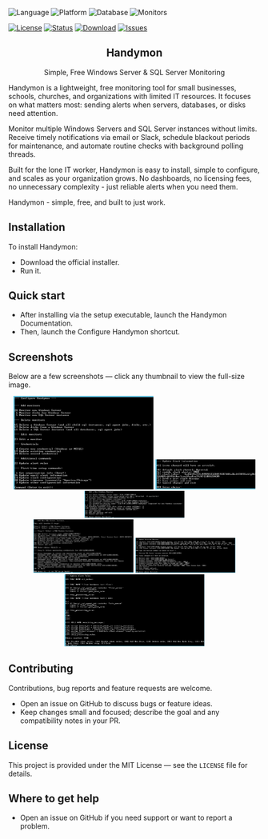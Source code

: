 
![Language](https://img.shields.io/badge/Language-PHP-blue)
![Platform](https://img.shields.io/badge/Platform-Windows-lightgrey)
![Database](https://img.shields.io/badge/Backend-SQLite-blueviolet)
![Monitors](https://img.shields.io/badge/Targets-Windows%20%7C%20SQL%20Server-green)

[![License](https://img.shields.io/badge/License-MIT-green)](https://github.com/wmeitzen/handymon/blob/main/LICENSE)
[![Status](https://img.shields.io/badge/Status-Actively%20Maintained-blue)](#)
[![Download](https://img.shields.io/badge/Download-Latest%20Setup.exe-orange)](https://github.com/wmeitzen/handymon/handymon-setup-exe/releases/latest)
[![Issues](https://img.shields.io/github/issues/handymon/handymon.svg)](https://github.com/wmeitzen/handymon/issues)

<h2 align="center">Handymon</h2>

<p align="center">Simple, Free Windows Server &amp; SQL Server Monitoring</p>

Handymon is a lightweight, free monitoring tool for small businesses, schools, churches, and organizations with limited IT resources. It focuses on what matters most: sending alerts when servers, databases, or disks need attention.

Monitor multiple Windows Servers and SQL Server instances without limits. Receive timely notifications via email or Slack, schedule blackout periods for maintenance, and automate routine checks with background polling threads.

Built for the lone IT worker, Handymon is easy to install, simple to configure, and scales as your organization grows. No dashboards, no licensing fees, no unnecessary complexity - just reliable alerts when you need them.

Handymon - simple, free, and built to just work.

## Installation

To install Handymon:

- Download the official installer.
- Run it.

## Quick start

- After installing via the setup executable, launch the Handymon Documentation.
- Then, launch the Configure Handymon shortcut.

## Screenshots

Below are a few screenshots — click any thumbnail to view the full-size image.

<p align="center">
<a href="./01-configure-home.png"><img src="./01-configure-home.png" alt="Home" width="280"/></a>
<a href="./02-configure-slack.png"><img src="./02-configure-slack.png" alt="Configure Slack" width="200"/></a>
<a href="./03-configure-add-win-monitor.png"><img src="./03-configure-add-win-monitor.png" alt="Add Windows Monitor" width="200"/></a>
<br />
<a href="./04-configure-add-mssql-monitor.png"><img src="./04-configure-add-mssql-monitor.png" alt="Add MSSQL Monitor" width="200"/></a>
<a href="./05-configure-update-monitor.png"><img src="./05-configure-update-monitor.png" alt="Update Monitor" width="200"/></a>
<a href="./06-configure-update-alerting-rules.png"><img src="./06-configure-update-alerting-rules.png" alt="Update Alerting Rules" width="280"/></a>
</p>

## Contributing

Contributions, bug reports and feature requests are welcome.

- Open an issue on GitHub to discuss bugs or feature ideas.
- Keep changes small and focused; describe the goal and any compatibility notes in your PR.

## License

This project is provided under the MIT License — see the `LICENSE` file for details.

## Where to get help

- Open an issue on GitHub if you need support or want to report a problem.

